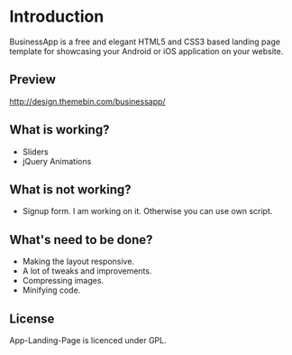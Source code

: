 # Introduction
BusinessApp is a free and elegant HTML5 and CSS3 based landing page template for showcasing your Android or iOS application on your website.

## Preview
http://design.themebin.com/businessapp/

## What is working?

- Sliders
- jQuery Animations

## What is not working?

- Signup form. I am working on it. Otherwise you can use own script.

## What's need to be done?

- Making the layout responsive.
- A lot of tweaks and improvements.
- Compressing images.
- Minifying code.

## License
App-Landing-Page is licenced under GPL.
